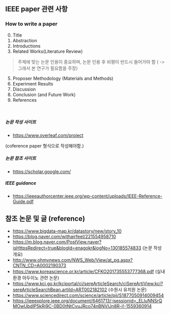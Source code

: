 ## IEEE paper 관련 사항 

### How to write a paper 
0. Title 
1. Abstraction 
2. Introductions
3. Related Works(Literature Review) 
> 주제에 맞는 논문 인용이 중요하며, 논문 인용 후 비평이 반드시 들어가야 함 ( -> 그래서 본 연구가 필요함을 주장) 
5. Proposer Methodology (Materials and Methods) 
6. Experiment Results 
7. Discussion
8. Conclusion (and Future Work)
9. References 

<br>

##### 논문 작성 사이트 
- https://www.overleaf.com/project

(coference paper 형식으로 작성해야함.)

##### 논문 참조 사이트 
- https://scholar.google.com/


##### IEEE guidance 
- https://ieeeauthorcenter.ieee.org/wp-content/uploads/IEEE-Reference-Guide.pdf
 
 ## 참조 논문 및 글 (reference)
 - https://www.bigdata-map.kr/datastory/new/story_10
- https://blog.naver.com/withairfeel/221554958710
- https://m.blog.naver.com/PostView.naver?isHttpsRedirect=true&blogId=enagokr&logNo=130185574833 (논문 작성 개요) 
- http://www.ohmynews.com/NWS_Web/View/at_pg.aspx?CNTN_CD=A0002190373
- https://www.koreascience.or.kr/article/CFKO201735553777368.pdf (실내 환경 아두이노 관련 논문) 
- https://www.kci.go.kr/kciportal/ci/sereArticleSearch/ciSereArtiView.kci?sereArticleSearchBean.artiId=ART002182102 (수원시 유치원 논문) 
- https://www.sciencedirect.com/science/article/pii/S1877050914009454
- https://ieeexplore.ieee.org/document/6461713/;jsessionid=_ELluNNSrQMOwUbdlP5kRj9C-0BD0tNtCvuJRco74nBNVIJn8R-i!-1559360914
